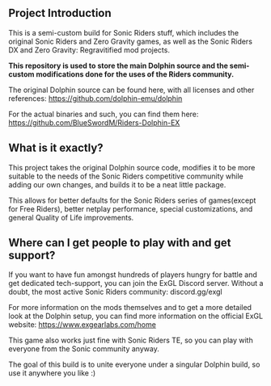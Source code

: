 ## Project Introduction

This is a semi-custom build for Sonic Riders stuff, which includes the original Sonic Riders and Zero Gravity games, as well as the Sonic Riders DX and Zero Gravity: Regravitified mod projects.

**This repository is used to store the main Dolphin source and the semi-custom modifications done for the uses of the Riders community.**

The original Dolphin source can be found here, with all licenses and other references:
https://github.com/dolphin-emu/dolphin

For the actual binaries and such, you can find them here:
https://github.com/BlueSwordM/Riders-Dolphin-EX

## What is it exactly?

This project takes the original Dolphin source code, modifies it to be more suitable to the needs of the Sonic Riders competitive community while adding our own changes, and builds it to be a neat little package.

This allows for better defaults for the Sonic Riders series of games(except for Free Riders), better netplay performance, special customizations, and general Quality of Life improvements.

## Where can I get people to play with and get support?

If you want to have fun amongst hundreds of players hungry for battle and get dedicated tech-support, you can join the ExGL Discord server. Without a doubt, the most active Sonic Riders community:
discord.gg/exgl

For more information on the mods themselves and to get a more detailed look at the Dolphin setup, you can find more information on the official ExGL website:
https://www.exgearlabs.com/home

This game also works just fine with Sonic Riders TE, so you can play with everyone from the Sonic community anyway.

The goal of this build is to unite everyone under a singular Dolphin build, so use it anywhere you like :)
